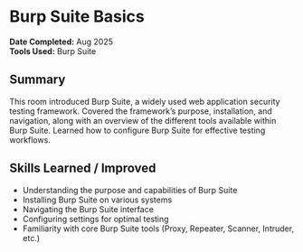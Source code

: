 # Burp Suite Basics

**Date Completed:** Aug 2025  
**Tools Used:** Burp Suite

## Summary
This room introduced Burp Suite, a widely used web application security testing framework. Covered the framework’s purpose, installation, and navigation, along with an overview of the different tools available within Burp Suite. Learned how to configure Burp Suite for effective testing workflows.

## Skills Learned / Improved
- Understanding the purpose and capabilities of Burp Suite
- Installing Burp Suite on various systems
- Navigating the Burp Suite interface
- Configuring settings for optimal testing
- Familiarity with core Burp Suite tools (Proxy, Repeater, Scanner, Intruder, etc.)
